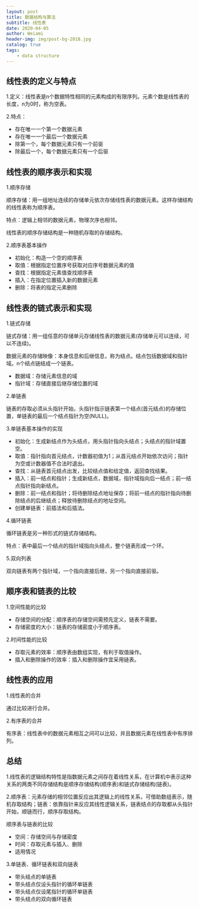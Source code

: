 ```yaml
---
layout: post
title: 数据结构与算法
subtitle: 线性表
date: 2020-04-05
author: Weiami
header-img: img/post-bg-2018.jpg
catalog: true
tags:
    - data structure
---
```


## 线性表的定义与特点

1.定义：线性表是n个数据特性相同的元素构成的有限序列。元素个数是线性表的长度，n为0时，称为空表。

2.特点：

* 存在唯一一个第一个数据元素
* 存在唯一一个最后一个数据元素
* 除第一个，每个数据元素只有一个前驱
* 除最后一个，每个数据元素只有一个后驱

## 线性表的顺序表示和实现

1.顺序存储

顺序存储：用一组地址连续的存储单元依次存储线性表的数据元素。这样存储结构的线性表称为顺序表。

特点：逻辑上相邻的数据元素，物理次序也相邻。

线性表的顺序存储结构是一种随机存取的存储结构。

2.顺序表基本操作

* 初始化：构造一个空的顺序表
* 取值：根据指定位置序号获取对应序号数据元素的值
* 查找：根据指定元素值查找顺序表
* 插入：在指定位置插入新的数据元素
* 删除：将表的指定元素删除

## 线性表的链式表示和实现

1.链式存储

链式存储：用一组任意的存储单元存储线性表的数据元素(存储单元可以连续，可以不连续)。

数据元素的存储映像：本身信息和后继信息，称为结点。结点包括数据域和指针域。n个结点链结成一个链表。

* 数据域：存储元素信息的域
* 指针域：存储直接后继存储位置的域

2.单链表

链表的存取必须从头指针开始，头指针指示链表第一个结点(首元结点)的存储位置，单链表的最后一个结点指针为空(NULL)。

3.单链表基本操作的实现

* 初始化：生成新结点作为头结点，用头指针指向头结点；头结点的指针域置空。
* 取值：指针指向首元结点，计数器初值为1；从首元结点开始依次访问；指针为空或计数器值不合法时退出。
* 查找：从链表首元结点出发，比较结点值和给定值，返回查找结果。
* 插入：前一结点和指针；生成新结点，数据域，指针域指向后一结点；前一结点指针指向新结点。
* 删除：前一结点和指针；将待删除结点地址保存；将前一结点的指针指向待删除结点的后继结点；释放待删除结点的地址空间。
* 创建单链表：前插法和后插法。

4.循环链表

循环链表是另一种形式的链式存储结构。

特点：表中最后一个结点的指针域指向头结点，整个链表形成一个环。

5.双向列表

双向链表有两个指针域，一个指向直接后继，另一个指向直接前驱。

## 顺序表和链表的比较

1.空间性能的比较

* 存储空间的分配：顺序表的存储空间需预先定义，链表不需要。
* 存储密度的大小：链表的存储密度小于顺序表。

2.时间性能的比较

* 存取元素的效率：顺序表由数组实现，有利于取值操作。
* 插入和删除操作的效率：插入和删除操作宜采用链表。

## 线性表的应用

1.线性表的合并

通过比较进行合并。

2.有序表的合并

有序表：线性表中的数据元素相互之间可以比较，并且数据元素在线性表中有序排列。

## 总结

1.线性表的逻辑结构特性是指数据元素之间存在着线性关系，在计算机中表示这种关系的两类不同存储结构是顺序存储结构(顺序表)和链式存储结构(链表)。

2.顺序表：元素存储的相邻位置反应出其逻辑上的线性关系，可借助数组表示，随机存取结构；链表：依靠指针来反应其线性逻辑关系，链表结点的存取都从头指针开始，顺链而行，顺序存取结构。

顺序表与链表的比较

* 空间：存储空间与存储密度
* 时间：存取元素与插入、删除
* 适用情况

3.单链表、循环链表和双向链表

* 带头结点的单链表
* 带头结点仅设头指针的循环单链表
* 带头结点仅设尾指针的循环单链表
* 带头结点的双向循环链表